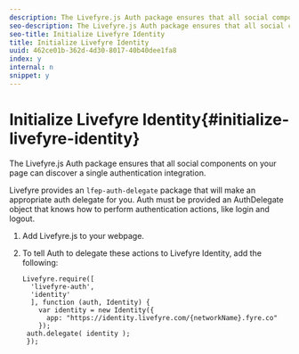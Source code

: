 ```yaml
---
description: The Livefyre.js Auth package ensures that all social components on your page can discover a single authentication integration.
seo-description: The Livefyre.js Auth package ensures that all social components on your page can discover a single authentication integration.
seo-title: Initialize Livefyre Identity
title: Initialize Livefyre Identity
uuid: 462ce01b-362d-4d30-8017-40b40dee1fa8
index: y
internal: n
snippet: y
---
```


# Initialize Livefyre Identity{#initialize-livefyre-identity}

The Livefyre.js Auth package ensures that all social components on your page can discover a single authentication integration.

Livefyre provides an `lfep-auth-delegate` package that will make an appropriate auth delegate for you. Auth must be provided an AuthDelegate object that knows how to perform authentication actions, like login and logout.

1. Add Livefyre.js to your webpage.
1. To tell Auth to delegate these actions to Livefyre Identity, add the following:

   ```
   Livefyre.require([ 
     'livefyre-auth', 
     'identity' 
     ], function (auth, Identity) { 
       var identity = new Identity({ 
         app: "https://identity.livefyre.com/{networkName}.fyre.co" 
       }); 
    auth.delegate( identity ); 
    });
   ```

